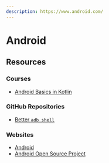 ```yaml
---
description: https://www.android.com/
---
```


# Android

## Resources

### Courses

* [Android Basics in Kotlin](https://developer.android.com/courses/android-basics-kotlin/course)

### GitHub Repositories

* [Better `adb shell`](https://github.com/matan-h/adb-shell)

### Websites

* [Android](https://www.android.com/)
* [Android Open Source Project](https://source.android.com/)
